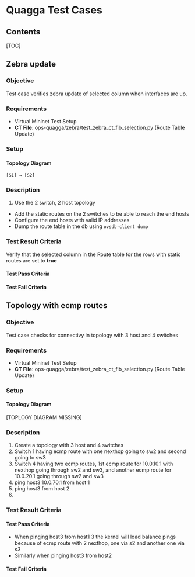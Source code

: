# Quagga Test Cases

## Contents
 [TOC]

##  Zebra update
### Objective
Test case verifies zebra update of selected column when interfaces are up.
### Requirements
- Virtual Mininet Test Setup
- **CT File**: ops-quagga/zebra/test_zebra_ct_fib_selection.py (Route Table Update)

### Setup
#### Topology Diagram
```
[S1] → [S2]
```
### Description
1. Use the 2 switch, 2 host topology
* Add the static routes on the 2 switches to be able to reach the end hosts
* Configure the end hosts with valid IP addresses
* Dump the route table in the db using `ovsdb-client dump`
### Test Result Criteria
Verify that the selected column in the Route table for the rows with static routes are set to **true**
#### Test Pass Criteria
#### Test Fail Criteria

##  Topology with ecmp routes
### Objective
Test case checks for connectivy in topology with 3 host and 4 switches
### Requirements
- Virtual Mininet Test Setup
- **CT File**: ops-quagga/zebra/test_zebra_ct_fib_selection.py (Route Table Update)

### Setup

#### Topology Diagram
[TOPLOGY DIAGRAM MISSING]

### Description
1. Create a topology with 3 host and 4 switches
2. Switch 1 having ecmp route with one nexthop going to  sw2 and second going to sw3
3. Switch 4 having two ecmp routes, 1st ecmp route for 10.0.10.1 with nexthop going through sw2 and sw3, and another ecmp route for 10.0.20.1 going through sw2 and sw3
4. ping host3 10.0.70.1 from host 1
5. ping host3 from host 2
6. 
### Test Result Criteria

#### Test Pass Criteria
* When pinging host3 from host1 3 the kernel will load balance pings because of ecmp route with 2 nexthop, one via s2 and another one via s3
* Similarly when pinging host3 from host2
#### Test Fail Criteria
